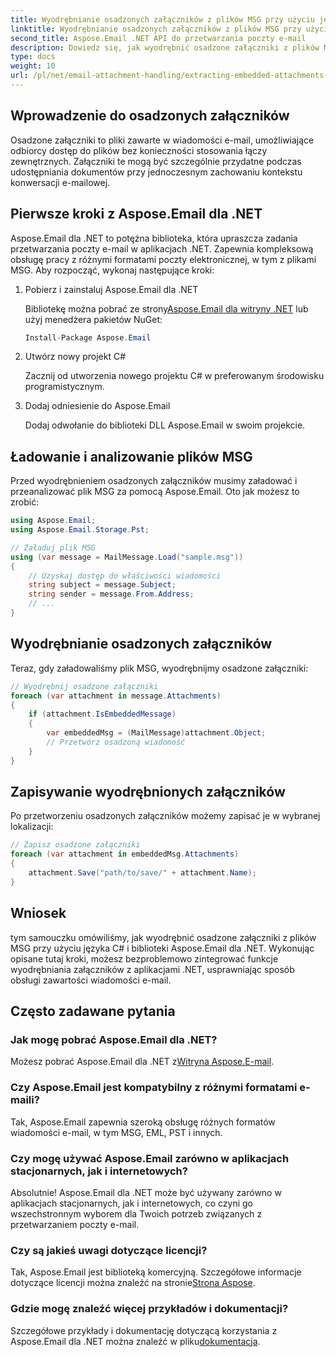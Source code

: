 ```yaml
---
title: Wyodrębnianie osadzonych załączników z plików MSG przy użyciu języka C#
linktitle: Wyodrębnianie osadzonych załączników z plików MSG przy użyciu języka C#
second_title: Aspose.Email .NET API do przetwarzania poczty e-mail
description: Dowiedz się, jak wyodrębnić osadzone załączniki z plików MSG przy użyciu C# i Aspose.Email dla .NET. Obszerny przewodnik z przykładami kodu źródłowego.
type: docs
weight: 10
url: /pl/net/email-attachment-handling/extracting-embedded-attachments-from-msg-files-using-csharp/
---
```


## Wprowadzenie do osadzonych załączników

Osadzone załączniki to pliki zawarte w wiadomości e-mail, umożliwiające odbiorcy dostęp do plików bez konieczności stosowania łączy zewnętrznych. Załączniki te mogą być szczególnie przydatne podczas udostępniania dokumentów przy jednoczesnym zachowaniu kontekstu konwersacji e-mailowej.

## Pierwsze kroki z Aspose.Email dla .NET

Aspose.Email dla .NET to potężna biblioteka, która upraszcza zadania przetwarzania poczty e-mail w aplikacjach .NET. Zapewnia kompleksową obsługę pracy z różnymi formatami poczty elektronicznej, w tym z plikami MSG. Aby rozpocząć, wykonaj następujące kroki:

1. Pobierz i zainstaluj Aspose.Email dla .NET

    Bibliotekę można pobrać ze strony[Aspose.Email dla witryny .NET](https://releases.aspose.com/email/net) lub użyj menedżera pakietów NuGet:
   
   ```csharp
   Install-Package Aspose.Email
   ```

2. Utwórz nowy projekt C#

   Zacznij od utworzenia nowego projektu C# w preferowanym środowisku programistycznym.

3. Dodaj odniesienie do Aspose.Email

   Dodaj odwołanie do biblioteki DLL Aspose.Email w swoim projekcie.

## Ładowanie i analizowanie plików MSG

Przed wyodrębnieniem osadzonych załączników musimy załadować i przeanalizować plik MSG za pomocą Aspose.Email. Oto jak możesz to zrobić:

```csharp
using Aspose.Email;
using Aspose.Email.Storage.Pst;

// Załaduj plik MSG
using (var message = MailMessage.Load("sample.msg"))
{
    // Uzyskaj dostęp do właściwości wiadomości
    string subject = message.Subject;
    string sender = message.From.Address;
    // ...
}
```

## Wyodrębnianie osadzonych załączników

Teraz, gdy załadowaliśmy plik MSG, wyodrębnijmy osadzone załączniki:

```csharp
// Wyodrębnij osadzone załączniki
foreach (var attachment in message.Attachments)
{
    if (attachment.IsEmbeddedMessage)
    {
        var embeddedMsg = (MailMessage)attachment.Object;
        // Przetwórz osadzoną wiadomość
    }
}
```

## Zapisywanie wyodrębnionych załączników

Po przetworzeniu osadzonych załączników możemy zapisać je w wybranej lokalizacji:

```csharp
// Zapisz osadzone załączniki
foreach (var attachment in embeddedMsg.Attachments)
{
    attachment.Save("path/to/save/" + attachment.Name);
}
```

## Wniosek

tym samouczku omówiliśmy, jak wyodrębnić osadzone załączniki z plików MSG przy użyciu języka C# i biblioteki Aspose.Email dla .NET. Wykonując opisane tutaj kroki, możesz bezproblemowo zintegrować funkcje wyodrębniania załączników z aplikacjami .NET, usprawniając sposób obsługi zawartości wiadomości e-mail.

## Często zadawane pytania

### Jak mogę pobrać Aspose.Email dla .NET?

 Możesz pobrać Aspose.Email dla .NET z[Witryna Aspose.E-mail](https://releases.aspose.com/email/net).

### Czy Aspose.Email jest kompatybilny z różnymi formatami e-maili?

Tak, Aspose.Email zapewnia szeroką obsługę różnych formatów wiadomości e-mail, w tym MSG, EML, PST i innych.

### Czy mogę używać Aspose.Email zarówno w aplikacjach stacjonarnych, jak i internetowych?

Absolutnie! Aspose.Email dla .NET może być używany zarówno w aplikacjach stacjonarnych, jak i internetowych, co czyni go wszechstronnym wyborem dla Twoich potrzeb związanych z przetwarzaniem poczty e-mail.

### Czy są jakieś uwagi dotyczące licencji?

 Tak, Aspose.Email jest biblioteką komercyjną. Szczegółowe informacje dotyczące licencji można znaleźć na stronie[Strona Aspose](https://purchase.aspose.com).

### Gdzie mogę znaleźć więcej przykładów i dokumentacji?

 Szczegółowe przykłady i dokumentację dotyczącą korzystania z Aspose.Email dla .NET można znaleźć w pliku[dokumentacja](https://reference.aspose.com/email/net).